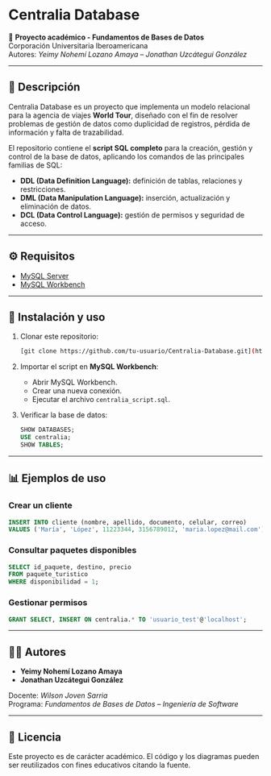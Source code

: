 # Centralia Database  

📌 **Proyecto académico - Fundamentos de Bases de Datos**  
Corporación Universitaria Iberoamericana  
Autores: *Yeimy Nohemí Lozano Amaya* – *Jonathan Uzcátegui González*  

---

## 📖 Descripción  

Centralia Database es un proyecto que implementa un modelo relacional para la agencia de viajes **World Tour**, diseñado con el fin de resolver problemas de gestión de datos como duplicidad de registros, pérdida de información y falta de trazabilidad.  

El repositorio contiene el **script SQL completo** para la creación, gestión y control de la base de datos, aplicando los comandos de las principales familias de SQL:  

- **DDL (Data Definition Language):** definición de tablas, relaciones y restricciones.  
- **DML (Data Manipulation Language):** inserción, actualización y eliminación de datos.  
- **DCL (Data Control Language):** gestión de permisos y seguridad de acceso.  

---

## ⚙️ Requisitos  

- [MySQL Server](https://dev.mysql.com/downloads/mysql/)  
- [MySQL Workbench](https://dev.mysql.com/downloads/workbench/)

---

## 🚀 Instalación y uso  

1. Clonar este repositorio:  
   ```bash
   [git clone https://github.com/tu-usuario/Centralia-Database.git](https://github.com/Playonline-security/centralia-database.git)
   ```  

2. Importar el script en **MySQL Workbench**:  
   - Abrir MySQL Workbench.  
   - Crear una nueva conexión.  
   - Ejecutar el archivo `centralia_script.sql`.

3. Verificar la base de datos:  
   ```sql
   SHOW DATABASES;
   USE centralia;
   SHOW TABLES;
   ```  

---

## 📊 Ejemplos de uso  

### Crear un cliente  
```sql
INSERT INTO cliente (nombre, apellido, documento, celular, correo) 
VALUES ('María', 'López', 11223344, 3156789012, 'maria.lopez@mail.com');
```  

### Consultar paquetes disponibles  
```sql
SELECT id_paquete, destino, precio 
FROM paquete_turistico 
WHERE disponibilidad = 1;
```  

### Gestionar permisos  
```sql
GRANT SELECT, INSERT ON centralia.* TO 'usuario_test'@'localhost';
```  

---

## 👨‍💻 Autores  

- **Yeimy Nohemí Lozano Amaya**  
- **Jonathan Uzcátegui González**  

Docente: *Wilson Joven Sarria*  
Programa: *Fundamentos de Bases de Datos – Ingeniería de Software*  

---

## 📜 Licencia  

Este proyecto es de carácter académico. El código y los diagramas pueden ser reutilizados con fines educativos citando la fuente.  
